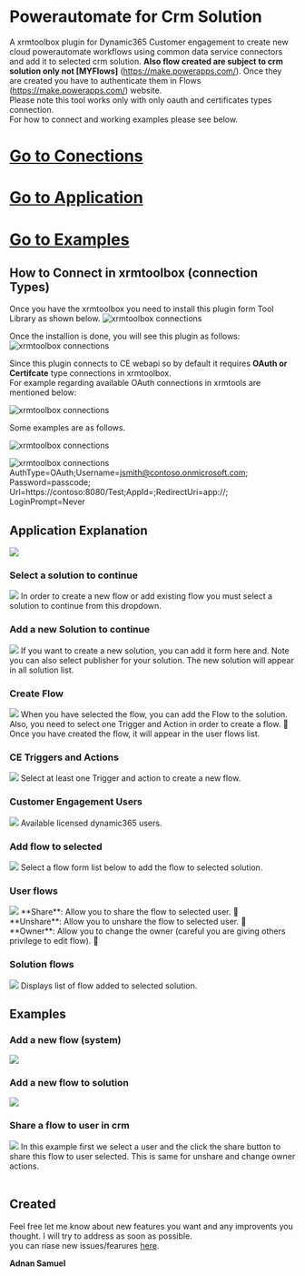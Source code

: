 # Powerautomate for Crm Solution
A xrmtoolbox plugin for Dynamic365 Customer engagement to create new cloud powerautomate workflows using common data service connectors and add it to selected crm solution.
**Also flow created are subject to crm solution only not [MYFlows]** (https://make.powerapps.com/). 
Once they are created you have to authenticate them in Flows (https://make.powerapps.com/) website.<br/>Please note this tool works only with only oauth and certificates types connection.
<br/>For how to connect and working examples please see below.<br/>
# [Go to Conections](#how-to-connect-in-xrmtoolbox-connection-types)<br/>
# [Go to Application](#application-explanation)<br/>
# [Go to Examples](#examples)<br/>
## How to Connect in xrmtoolbox (connection Types)
Once you have the xrmtoolbox you need to install this plugin form Tool Library as shown below.
![xrmtoolbox connections](https://github.com/yesadahmed/xrmtoolboxAddins/blob/main/JsonToCSharp/images/library.png)

Once the installion is done, you will see this plugin as follows:
![xrmtoolbox connections](https://github.com/yesadahmed/xrmtoolboxdocumentation/blob/main/PluginInXrm.PNG?raw=true)

Since this plugin connects to CE webapi so by default it requires **OAuth or Certifcate** type connections in xrmtoolbox.
<br/>For example regarding available OAuth connections in xrmtools are mentioned below:

![xrmtoolbox connections](https://github.com/yesadahmed/xrmtoolboxAddins/blob/main/JsonToCSharp/images/Conn1.png)

Some examples are as follows.

![xrmtoolbox connections](https://github.com/yesadahmed/xrmtoolboxAddins/blob/main/JsonToCSharp/images/sdkcontrol.png)

![xrmtoolbox connections](https://github.com/yesadahmed/xrmtoolboxAddins/blob/main/JsonToCSharp/images/conneciont.PNG)
 AuthType=OAuth;Username=jsmith@contoso.onmicrosoft.com; Password=passcode;
Url=https://contoso:8080/Test;AppId=<GUID>;RedirectUri=app://<GUID>; LoginPrompt=Never

## Application Explanation
<img src="https://github.com/yesadahmed/xrmtoolboxdocumentation/blob/main/pics/startuppic.PNG" >

### Select a solution to continue
<img src="https://github.com/yesadahmed/xrmtoolboxdocumentation/blob/main/pics/selectcrm.PNG" >
In order to create a new flow or add existing flow you must select a solution to continue from this dropdown.

### Add a new Solution to continue
<img src="https://github.com/yesadahmed/xrmtoolboxdocumentation/blob/main/pics/addnewsol.PNG" >
If you want to create a new solution, you can add it form here and. Note you can also select publisher for your solution. The new solution will appear in all solution list.

### Create Flow
<img src="https://github.com/yesadahmed/xrmtoolboxdocumentation/blob/main/pics/addnewflow.PNG" >
When you have selected the flow, you can add the Flow to the solution. <br/>
  Also, you need to select one Trigger and Action in order to create a flow. &#x1F534; <br/>
 Once you have created the flow, it will appear in the user flows list.

### CE Triggers and Actions
<img src="https://github.com/yesadahmed/xrmtoolboxdocumentation/blob/main/pics/flow_trg_flows.PNG" >
Select at least one Trigger and action to create a new flow.

### Customer Engagement Users
<img src="https://github.com/yesadahmed/xrmtoolboxdocumentation/blob/main/pics/systemusers.PNG" >
Available licensed dynamic365 users.

### Add flow to selected
<img src="https://github.com/yesadahmed/xrmtoolboxdocumentation/blob/main/pics/addflowtosol.PNG" >
Select a flow form list below to add the flow to selected solution.


### User flows
<img src="https://github.com/yesadahmed/xrmtoolboxdocumentation/blob/main/pics/usersslows.PNG" >
**Share**:  Allow you to share the flow to selected user. &#x1F499; <br/>
**Unshare**:  Allow you to unshare the flow to selected user. &#x1F53B;<br/>
**Owner**:  Allow you to change the owner (careful you are giving others privilege to edit flow). &#x1F49C;<br/>

### Solution flows
<img src="https://github.com/yesadahmed/xrmtoolboxdocumentation/blob/main/pics/selsolflows.PNG" >
Displays list of flow added to selected solution.

## Examples

### Add a new flow (system)
<img src="https://github.com/yesadahmed/xrmtoolboxdocumentation/blob/main/pics/example1.PNG" >

### Add a new flow to solution
<img src="https://github.com/yesadahmed/xrmtoolboxdocumentation/blob/main/pics/example2.PNG" >

### Share a flow to user in crm
<img src="https://github.com/yesadahmed/xrmtoolboxdocumentation/blob/main/pics/sharing.PNG" >
In this example first we select a user and the click the share button to share this flow to user selected.
This is same for unshare and change owner actions.<br/><br/>

## Created



Feel free let me know about new features you want and any improvents you thought.
I will try to address as soon as possible.<br/>
you can riase new issues/fearures [here](https://github.com/yesadahmed/xrmtoolboxdocumentation/issues).

**Adnan Samuel**


